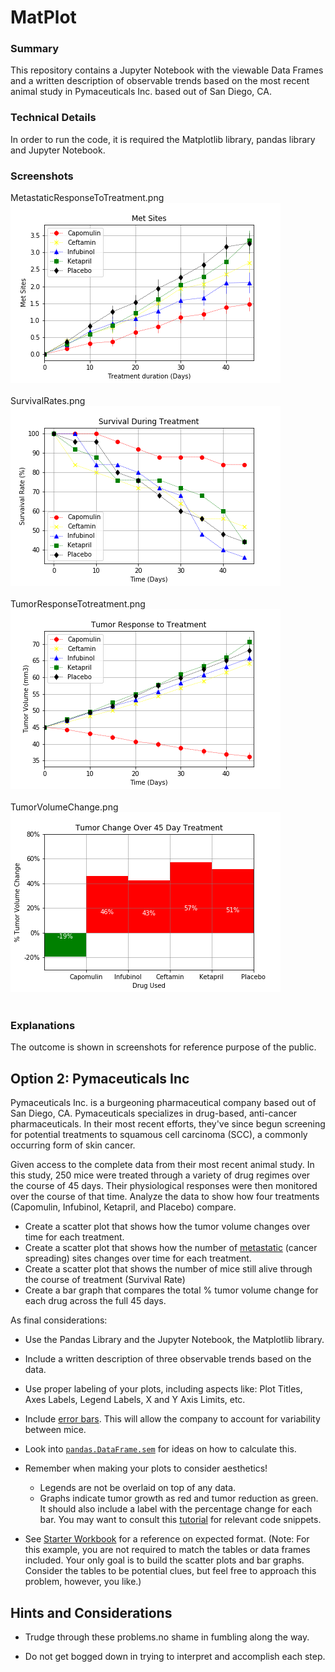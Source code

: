 # MatPlot
### Summary
This repository contains a Jupyter Notebook with the viewable Data Frames and a written description of observable trends based on the most recent animal study in Pymaceuticals Inc. based out of San Diego, CA.
### Technical Details
In order to run the code, it is required the Matplotlib library, pandas library and Jupyter Notebook.<br>
### Screenshots
MetastaticResponseToTreatment.png<br>
![MetastaticResponseToTreatment](MetastaticResponseToTreatment.png)<br><br>
SurvivalRates.png<br>
![SurvivalRates](SurvivalRates.png)<br><br>
TumorResponseTotreatment.png<br>
![TumorResponseTotreatment](TumorResponseTotreatment.png)<br><br>
TumorVolumeChange.png<br>
![TumorVolumeChange](TumorVolumeChange.png)<br><br>
### Explanations<br>
The outcome is shown in screenshots for reference purpose of the public.<br>

## Option 2: Pymaceuticals Inc
Pymaceuticals Inc. is a burgeoning pharmaceutical company based out of San Diego, CA.
Pymaceuticals specializes in drug-based, anti-cancer pharmaceuticals. 
In their most recent efforts, they've since begun screening for potential treatments to squamous cell carcinoma (SCC), a commonly occurring form of skin cancer.

Given access to the complete data from their most recent animal study. 
In this study, 250 mice were treated through a variety of drug regimes over the course of 45 days. 
Their physiological responses were then monitored over the course of that time. 
Analyze the data to show how four treatments (Capomulin, Infubinol, Ketapril, and Placebo) compare.

* Create a scatter plot that shows how the tumor volume changes over time for each treatment.
* Create a scatter plot that shows how the number of [metastatic](https://en.wikipedia.org/wiki/Metastasis) (cancer spreading) sites changes over time for each treatment.
* Create a scatter plot that shows the number of mice still alive through the course of treatment (Survival Rate)
* Create a bar graph that compares the total % tumor volume change for each drug across the full 45 days.

As final considerations:

* Use the Pandas Library and the Jupyter Notebook, the Matplotlib library.
* Include a written description of three observable trends based on the data.

* Use proper labeling of your plots, including aspects like: Plot Titles, Axes Labels, Legend Labels, X and Y Axis Limits, etc.
* Include [error bars](https://en.wikipedia.org/wiki/Error_bar). This will allow the company to account for variability between mice. 
* Look into [`pandas.DataFrame.sem`](http://pandas.pydata.org/pandas-docs/stable/generated/pandas.DataFrame.sem.html) for ideas on how to calculate this.
* Remember when making your plots to consider aesthetics!
  * Legends are not be overlaid on top of any data.
  * Graphs indicate tumor growth as red and tumor reduction as green.
    It should also include a label with the percentage change for each bar. You may want to consult this [tutorial](http://composition.al/blog/2015/11/29/a-better-way-to-add-labels-to-bar-charts-with-matplotlib/) for relevant code snippets.
* See [Starter Workbook](pymaceuticals_starter_Final.ipynb) for a reference on expected format. (Note: For this example, you are not required to match the tables or data frames included. Your only goal is to build the scatter plots and bar graphs. Consider the tables to be potential clues, but feel free to approach this problem, however, you like.)

## Hints and Considerations

* Trudge through these problems.no shame in fumbling along the way. 

* Do not get bogged down in trying to interpret and accomplish each step.



